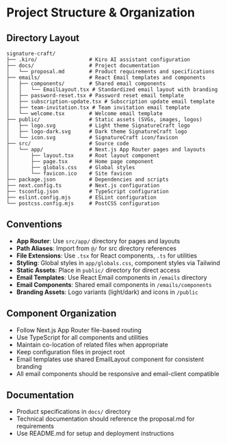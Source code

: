 # Project Structure & Organization

## Directory Layout
```
signature-craft/
├── .kiro/                 # Kiro AI assistant configuration
├── docs/                  # Project documentation
│   └── proposal.md        # Product requirements and specifications
├── emails/                # React Email templates and components
│   ├── components/        # Shared email components
│   │   └── EmailLayout.tsx # Standardized email layout with branding
│   ├── password-reset.tsx # Password reset email template
│   ├── subscription-update.tsx # Subscription update email template
│   ├── team-invitation.tsx # Team invitation email template
│   └── welcome.tsx        # Welcome email template
├── public/                # Static assets (SVGs, images, logos)
│   ├── logo.svg           # Light theme SignatureCraft logo
│   ├── logo-dark.svg      # Dark theme SignatureCraft logo
│   └── icon.svg           # SignatureCraft icon/favicon
├── src/                   # Source code
│   └── app/               # Next.js App Router pages and layouts
│       ├── layout.tsx     # Root layout component
│       ├── page.tsx       # Home page component
│       ├── globals.css    # Global styles
│       └── favicon.ico    # Site favicon
├── package.json           # Dependencies and scripts
├── next.config.ts         # Next.js configuration
├── tsconfig.json          # TypeScript configuration
├── eslint.config.mjs      # ESLint configuration
└── postcss.config.mjs     # PostCSS configuration
```

## Conventions
- **App Router**: Use `src/app/` directory for pages and layouts
- **Path Aliases**: Import from `@/` for src directory references
- **File Extensions**: Use `.tsx` for React components, `.ts` for utilities
- **Styling**: Global styles in `app/globals.css`, component styles via Tailwind
- **Static Assets**: Place in `public/` directory for direct access
- **Email Templates**: Use React Email components in `/emails` directory
- **Email Components**: Shared email components in `/emails/components`
- **Branding Assets**: Logo variants (light/dark) and icons in `/public`

## Component Organization
- Follow Next.js App Router file-based routing
- Use TypeScript for all components and utilities
- Maintain co-location of related files when appropriate
- Keep configuration files in project root
- Email templates use shared EmailLayout component for consistent branding
- All email components should be responsive and email-client compatible

## Documentation
- Product specifications in `docs/` directory
- Technical documentation should reference the proposal.md for requirements
- Use README.md for setup and deployment instructions